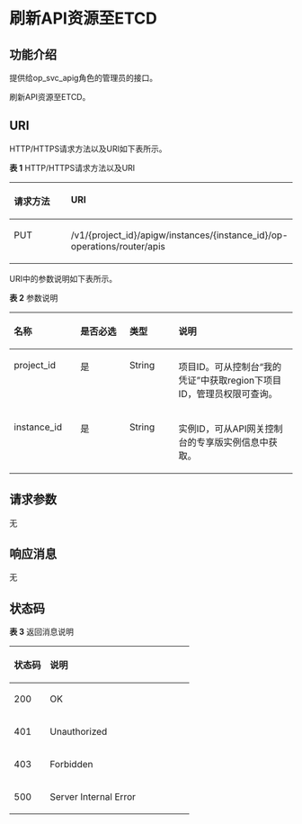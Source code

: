 # 刷新API资源至ETCD<a name="apig-phapi-181031240"></a>

## 功能介绍<a name="section142594180538"></a>

提供给op\_svc\_apig角色的管理员的接口。

刷新API资源至ETCD。

## URI<a name="section142591518145311"></a>

HTTP/HTTPS请求方法以及URI如下表所示。

**表 1**  HTTP/HTTPS请求方法以及URI

<a name="table2068511412554"></a>
<table><thead align="left"><tr id="row20685341185519"><th class="cellrowborder" valign="top" width="50%" id="mcps1.2.3.1.1"><p id="p3384161845312"><a name="p3384161845312"></a><a name="p3384161845312"></a>请求方法</p>
</th>
<th class="cellrowborder" valign="top" width="50%" id="mcps1.2.3.1.2"><p id="p1384111865313"><a name="p1384111865313"></a><a name="p1384111865313"></a>URI</p>
</th>
</tr>
</thead>
<tbody><tr id="row8685164116555"><td class="cellrowborder" valign="top" width="50%" headers="mcps1.2.3.1.1 "><p id="p838411184539"><a name="p838411184539"></a><a name="p838411184539"></a>PUT</p>
</td>
<td class="cellrowborder" valign="top" width="50%" headers="mcps1.2.3.1.2 "><p id="p19384151865310"><a name="p19384151865310"></a><a name="p19384151865310"></a>/v1/{project_id}/apigw/instances/{instance_id}/op-operations/router/apis</p>
</td>
</tr>
</tbody>
</table>

URI中的参数说明如下表所示。

**表 2**  参数说明

<a name="table38510415"></a>
<table><thead align="left"><tr id="row62423067"><th class="cellrowborder" valign="top" width="23.46765323467653%" id="mcps1.2.5.1.1"><p id="p23103637"><a name="p23103637"></a><a name="p23103637"></a>名称</p>
</th>
<th class="cellrowborder" valign="top" width="17.348265173482652%" id="mcps1.2.5.1.2"><p id="p59455291"><a name="p59455291"></a><a name="p59455291"></a>是否必选</p>
</th>
<th class="cellrowborder" valign="top" width="17.348265173482652%" id="mcps1.2.5.1.3"><p id="p51149303"><a name="p51149303"></a><a name="p51149303"></a>类型</p>
</th>
<th class="cellrowborder" valign="top" width="41.835816418358164%" id="mcps1.2.5.1.4"><p id="p49452846"><a name="p49452846"></a><a name="p49452846"></a>说明</p>
</th>
</tr>
</thead>
<tbody><tr id="row46257610"><td class="cellrowborder" valign="top" width="23.46765323467653%" headers="mcps1.2.5.1.1 "><p id="p55878963"><a name="p55878963"></a><a name="p55878963"></a>project_id</p>
</td>
<td class="cellrowborder" valign="top" width="17.348265173482652%" headers="mcps1.2.5.1.2 "><p id="p29902160"><a name="p29902160"></a><a name="p29902160"></a>是</p>
</td>
<td class="cellrowborder" valign="top" width="17.348265173482652%" headers="mcps1.2.5.1.3 "><p id="p6155914"><a name="p6155914"></a><a name="p6155914"></a>String</p>
</td>
<td class="cellrowborder" valign="top" width="41.835816418358164%" headers="mcps1.2.5.1.4 "><p id="p28867016"><a name="p28867016"></a><a name="p28867016"></a>项目ID。可从控制台“我的凭证”中获取region下项目ID，管理员权限可查询。</p>
</td>
</tr>
<tr id="row7809161535314"><td class="cellrowborder" valign="top" width="23.46765323467653%" headers="mcps1.2.5.1.1 "><p id="p1780913159538"><a name="p1780913159538"></a><a name="p1780913159538"></a>instance_id</p>
</td>
<td class="cellrowborder" valign="top" width="17.348265173482652%" headers="mcps1.2.5.1.2 "><p id="p9809215115310"><a name="p9809215115310"></a><a name="p9809215115310"></a>是</p>
</td>
<td class="cellrowborder" valign="top" width="17.348265173482652%" headers="mcps1.2.5.1.3 "><p id="p1280914152538"><a name="p1280914152538"></a><a name="p1280914152538"></a>String</p>
</td>
<td class="cellrowborder" valign="top" width="41.835816418358164%" headers="mcps1.2.5.1.4 "><p id="p1880914157537"><a name="p1880914157537"></a><a name="p1880914157537"></a>实例ID，可从API网关控制台的专享版实例信息中获取。</p>
</td>
</tr>
</tbody>
</table>

## 请求参数<a name="section1027541812532"></a>

无

## 响应消息<a name="section172751818145312"></a>

无

## 状态码<a name="section7275818155314"></a>

**表 3**  返回消息说明

<a name="table102754180538"></a>
<table><thead align="left"><tr id="row18384818135317"><th class="cellrowborder" valign="top" width="20%" id="mcps1.2.3.1.1"><p id="p15384181811535"><a name="p15384181811535"></a><a name="p15384181811535"></a>状态码</p>
</th>
<th class="cellrowborder" valign="top" width="80%" id="mcps1.2.3.1.2"><p id="p538421813536"><a name="p538421813536"></a><a name="p538421813536"></a>说明</p>
</th>
</tr>
</thead>
<tbody><tr id="row73841218185318"><td class="cellrowborder" valign="top" width="20%" headers="mcps1.2.3.1.1 "><p id="p03841018135311"><a name="p03841018135311"></a><a name="p03841018135311"></a>200</p>
</td>
<td class="cellrowborder" valign="top" width="80%" headers="mcps1.2.3.1.2 "><p id="p203846181534"><a name="p203846181534"></a><a name="p203846181534"></a>OK</p>
</td>
</tr>
<tr id="row14384718155310"><td class="cellrowborder" valign="top" width="20%" headers="mcps1.2.3.1.1 "><p id="p1938441812532"><a name="p1938441812532"></a><a name="p1938441812532"></a>401</p>
</td>
<td class="cellrowborder" valign="top" width="80%" headers="mcps1.2.3.1.2 "><p id="p153841218155313"><a name="p153841218155313"></a><a name="p153841218155313"></a>Unauthorized</p>
</td>
</tr>
<tr id="row438421818535"><td class="cellrowborder" valign="top" width="20%" headers="mcps1.2.3.1.1 "><p id="p1638491825318"><a name="p1638491825318"></a><a name="p1638491825318"></a>403</p>
</td>
<td class="cellrowborder" valign="top" width="80%" headers="mcps1.2.3.1.2 "><p id="p33841218175316"><a name="p33841218175316"></a><a name="p33841218175316"></a>Forbidden</p>
</td>
</tr>
<tr id="row10384111816533"><td class="cellrowborder" valign="top" width="20%" headers="mcps1.2.3.1.1 "><p id="p138411819539"><a name="p138411819539"></a><a name="p138411819539"></a>500</p>
</td>
<td class="cellrowborder" valign="top" width="80%" headers="mcps1.2.3.1.2 "><p id="p6744143"><a name="p6744143"></a><a name="p6744143"></a>Server Internal Error</p>
</td>
</tr>
</tbody>
</table>

